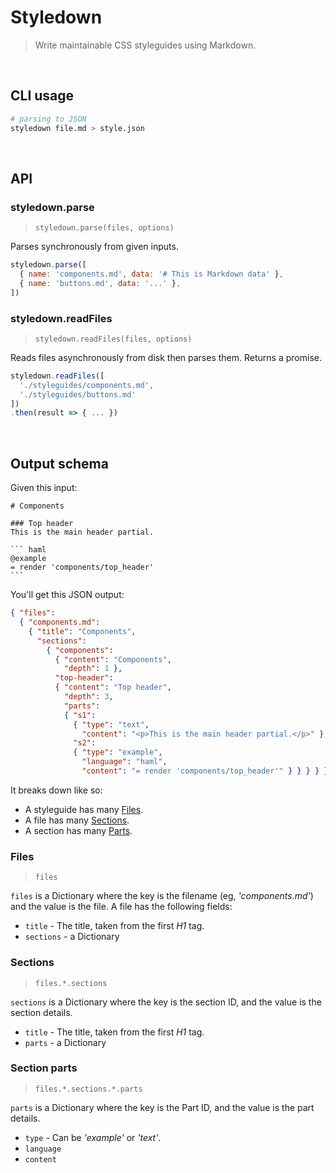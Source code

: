 # Styledown

> Write maintainable CSS styleguides using Markdown.

<!--
Styledown.js has two modes of operation:

- __Parsing to JSON__ takes your files and turns them to JSON so you can render them yourself with your favorite templating language.
- __Rendering to HTML__ takes parsing output and turns it to HTML.
-->

<br>

## CLI usage

```sh
# parsing to JSON
styledown file.md > style.json
```

<br>

API
---

### styledown.parse

> `styledown.parse(files, options)`

Parses synchronously from given inputs.

```js
styledown.parse([
  { name: 'components.md', data: '# This is Markdown data' },
  { name: 'buttons.md', data: '...' },
])
```

### styledown.readFiles

> `styledown.readFiles(files, options)`

Reads files asynchronously from disk then parses them. Returns a promise.

```js
styledown.readFiles([
  './styleguides/components.md',
  './styleguides/buttons.md'
])
.then(result => { ... })
```

<br>

Output schema
-------------

Given this input:

    # Components

    ### Top header
    This is the main header partial.

    ``` haml
    @example
    = render 'components/top_header'
    ```

You'll get this JSON output:

```json
{ "files":
  { "components.md":
    { "title": "Components",
      "sections":
        { "components":
          { "content": "Components",
            "depth": 1 },
          "top-header":
          { "content": "Top header",
            "depth": 3,
            "parts":
            { "s1":
              { "type": "text",
                "content": "<p>This is the main header partial.</p>" },
              "s2":
              { "type": "example",
                "language": "haml",
                "content": "= render 'components/top_header'" } } } } } } }
```

It breaks down like so:

- A styleguide has many [Files](#files).
- A file has many [Sections](#sections).
- A section has many [Parts](#parts).

### Files

> `files`

`files` is a Dictionary where the key is the filename (eg, _'components.md'_) and the value is the file.
A file has the following fields:

- `title` - The title, taken from the first *H1* tag.
- `sections` - a Dictionary

### Sections

> `files.*.sections`

`sections` is a Dictionary where the key is the section ID, and the value is the section details.

- `title` - The title, taken from the first *H1* tag.
- `parts` - a Dictionary

### Section parts

> `files.*.sections.*.parts`

`parts` is a Dictionary where the key is the Part ID, and the value is the part details.

- `type` - Can be _'example'_ or _'text'_.
- `language`
- `content`

